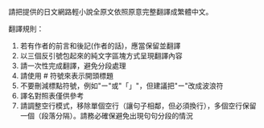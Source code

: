 請把提供的日文網路輕小說全原文依照原意完整翻譯成繁體中文。

翻譯規則：
1. 若有作者的前言和後記(作者的話)，應當保留並翻譯
2. 以三個反引號包起來的純文字區塊方式呈現翻譯內容
3. 請一次性完成翻譯，避免分段處理
4. 請使用 # 符號來表示開頭標題
5. 不要刪減標點符號，例如"ー"或"「」"，但建議把"ー"改成波浪符
6. 譯名對照表僅供參考
7. 請調整空行模式，移除單個空行（讓句子相鄰，但必須換行），多個空行保留一個（段落分隔）。請務必確保避免出現句句分段的情況